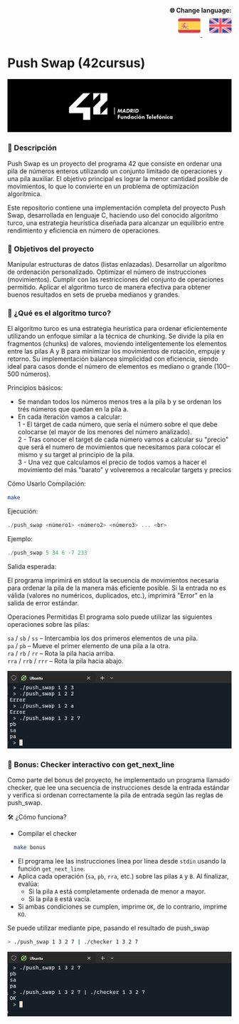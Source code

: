 <p align="end">
  <strong>🌐 Change language:</strong><br>
  <a href="/README.es.md">
   <img src="https://github.com/Nachopuerto95/multilang/blob/main/ES.png" alt="Español" width="50">
 </a>&nbsp;&nbsp;&nbsp;
 <a href="/README.md">
   <img src="https://github.com/Nachopuerto95/multilang/blob/main/EN.png" alt="English" width="50">
 </a>
</p>

# Push Swap (42cursus)

<img src="https://github.com/Nachopuerto95/multilang/blob/main/42-Madrid%20-%20Edited.jpg">

### 📌 Descripción


Push Swap es un proyecto del programa 42 que consiste en ordenar una pila de números enteros utilizando un conjunto limitado de operaciones y una pila auxiliar. El objetivo principal es lograr la menor cantidad posible de movimientos, lo que lo convierte en un problema de optimización algorítmica.

Este repositorio contiene una implementación completa del proyecto Push Swap, desarrollada en lenguaje C, haciendo uso del conocido algoritmo turco, una estrategia heurística diseñada para alcanzar un equilibrio entre rendimiento y eficiencia en número de operaciones.

### 🚀 Objetivos del proyecto

Manipular estructuras de datos (listas enlazadas).
Desarrollar un algoritmo de ordenación personalizado.
Optimizar el número de instrucciones (movimientos).
Cumplir con las restricciones del conjunto de operaciones permitido.
Aplicar el algoritmo turco de manera efectiva para obtener buenos resultados en sets de prueba medianos y grandes.

### 🧠 ¿Qué es el algoritmo turco?

El algoritmo turco es una estrategia heurística para ordenar eficientemente utilizando un enfoque similar a la técnica de chunking. Se divide la pila en fragmentos (chunks) de valores, moviendo inteligentemente los elementos entre las pilas A y B para minimizar los movimientos de rotación, empuje y retorno. Su implementación balancea simplicidad con eficiencia, siendo ideal para casos donde el número de elementos es mediano o grande (100–500 números).

Principios básicos:
- Se mandan todos los números menos tres a la pila b y se ordenan los trés números que quedan en la pila a.
- En cada iteración vamos a calcular:<br>
    1 - El tárget de cada número, que sería el número sobre el que debe colocarse (el mayor de los menores del número analizado).<br>
    2 - Tras conocer el target de cada número vamos a calcular su "precio" que será el numero de movimientos que necesitamos para colocar el mismo y su target al principio de la pila.<br>
    3 - Una vez que calculamos el precio de todos vamos a hacer el movimiento del más "barato" y volveremos a recalcular targets y precios<br>

Cómo Usarlo
Compilación:

```bash
make
```
Ejecución:

```c
./push_swap <número1> <número2> <número3> ... <br>
```

Ejemplo:

```c
./push_swap 5 34 6 -7 233
```

Salida esperada:

El programa imprimirá en stdout la secuencia de movimientos necesaria para ordenar la pila de la manera más eficiente posible.
Si la entrada no es válida (valores no numéricos, duplicados, etc.), imprimirá "Error" en la salida de error estándar.

Operaciones Permitidas
El programa solo puede utilizar las siguientes operaciones sobre las pilas:

`sa` / `sb` / `ss` – Intercambia los dos primeros elementos de una pila. <br>
`pa` / `pb` – Mueve el primer elemento de una pila a la otra. <br>
`ra` / `rb` / `rr` – Rota la pila hacia arriba. <br>
`rra` / `rrb` / `rrr` – Rota la pila hacia abajo. <br>

<img src="https://github.com/Nachopuerto95/multilang/blob/main/pswap1.png">

### 🧩 Bonus: Checker interactivo con get_next_line
Como parte del bonus del proyecto, he implementado un programa llamado checker, que lee una secuencia de instrucciones desde la entrada estándar y verifica si ordenan correctamente la pila de entrada según las reglas de push_swap.

🛠️ ¿Cómo funciona?

-  Compilar el checker
```bash
  make bonus
```
-  El programa lee las instrucciones línea por línea desde `stdin` usando la función `get_next_line`.
-  Aplica cada operación (`sa`, `pb`, `rra`, etc.) sobre las pilas `A` y `B`.
Al finalizar, evalúa:
    - Si la pila `A` está completamente ordenada de menor a mayor.
    - Si la pila `B` está vacía.
- Si ambas condiciones se cumplen, imprime `OK`, de lo contrario, imprime `KO`.

Se puede utilizar mediante pipe, pasando el resultado de push_swap

```bash
> ./push_swap 1 3 2 7 | ./checker 1 3 2 7
```
<img src="https://github.com/Nachopuerto95/multilang/blob/main/pswap2.png">

